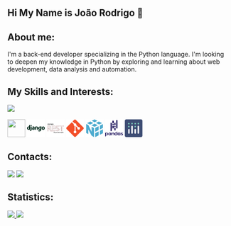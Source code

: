 ## Hi My Name is João Rodrigo 👋

## About me:


I'm a back-end developer specializing in the Python language. I'm looking to deepen my knowledge in Python by exploring and learning about web development, data analysis and automation.

## My Skills and Interests:
<img src="https://media.giphy.com/media/VbnUQpnihPSIgIXuZv/giphy.gif?cid=790b7611a08lyzc8ji07jcwnd1e7lh99kk3yjh7wlxbturo2&ep=v1_gifs_search&rid=giphy.gif&ct=g" width="150" height="auto" />


<img loading="lazy" src="https://cdn.jsdelivr.net/gh/devicons/devicon/icons/python/python-original.svg" width="40" height="40"/> <img loading="lazy" src="https://github.com/devicons/devicon/blob/master/icons/django/django-plain-wordmark.svg" width="40" height="40"/> <img loading="lazy" src="https://github.com/devicons/devicon/blob/master/icons/djangorest/djangorest-original.svg" width="40" height="40"/> <img loading="lazy" src="https://github.com/devicons/devicon/blob/master/icons/git/git-original.svg" width="40" height="40"/> <img loading="lazy" src="https://github.com/devicons/devicon/blob/master/icons/numpy/numpy-plain.svg" width="40" height="40"/> <img loading="lazy" src="https://github.com/devicons/devicon/blob/master/icons/pandas/pandas-plain-wordmark.svg" width="40" height="40"/> <img loading="lazy" src="https://github.com/devicons/devicon/blob/master/icons/plotly/plotly-original.svg" width="40" height="40"/> 

## Contacts:

<div>
<a href = "mailto: joaorodrigooliver9@gmail.com"><img loading="lazy" src="https://img.shields.io/badge/Gmail-D14836?style=for-the-badge&logo=gmail&logoColor=white" target="_blank"></a>
<a href="https://www.linkedin.com/in/joao-rodrigo-ba56142a6/" target="_blank"><img loading="lazy" src="https://img.shields.io/badge/-LinkedIn-%230077B5?style=for-the-badge&logo=linkedin&logoColor=white" target="_blank"></a>   
</div>

## Statistics:

<div>
<a href="https://github.com/jrodrigo340">
<img loading="lazy" height="180em" src="https://github-readme-stats.vercel.app/api?username=jrodrigo340&show_icons=true&theme=dracula&include_all_commits=true&count_private=true"/>
<img loading="lazy" height="180em" src="https://github-readme-stats.vercel.app/api/top-langs/?username=jrodrigo340&layout=compact&langs_count=7&theme=dracula"/>
</div>
